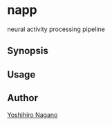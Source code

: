 napp
====

neural activity processing pipeline

## Synopsis

## Usage

## Author

[Yoshihiro Nagano]()

